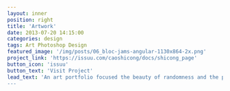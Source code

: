 ```yaml
---
layout: inner
position: right
title: 'Artwork'
date: 2013-07-20 14:15:00
categories: design
tags: Art Photoshop Design
featured_image: '/img/posts/06_bloc-jams-angular-1130x864-2x.png'
project_link: 'https://issuu.com/caoshicong/docs/shicong_page'
button_icon: 'issuu'
button_text: 'Visit Project'
lead_text: 'An art portfolio focused the beauty of randomness and the power of emergence.
---
```

